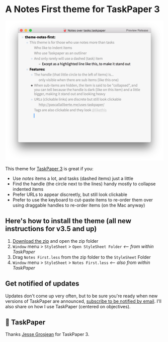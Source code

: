 # A Notes First theme for TaskPaper 3

![Preview of a taskpaper with the theme applied](preview.png)

This theme for [TaskPaper 3](http://www.taskpaper.com) is great if you:

* Use *notes* items a lot, and tasks (dashed items) just a little
* Find the handle (the circle next to the lines) handy mostly to collapse indented items
* Prefer URLs to appear discreetly, but still look clickable
* Prefer to use the keyboard to cut-paste items to re-order them over using draggable handles to re-order items (on the Mac anyway)

## Here's how to install the theme (all new instructions for v3.5 and up)

1. [Download the zip][download] and open the zip folder
2. `Window` menu > `StyleSheet` > `Open StyleSheet Folder` *<-- from within TaskPaper*
3. Drag `Notes First.less` from the zip folder to the `StyleSheet` Folder
4. `Window` menu > `StyleSheet` > `Notes First.less` *<-- also from within TaskPaper*

[download]: /archive/master.zip

## Get notified of updates

Updates don't come up very often, but to be sure you're ready when new versions of TaskPaper are announced, [subscribe to be notified by email](http://pascallaliberte.me/uses-taskpaper/). I'll also share on how I use TaskPaper (centered on objectives).

## 💙 TaskPaper

Thanks [Jesse Grosjean](http://www.hogbaysoftware.com/about) for TaskPaper 3.

